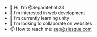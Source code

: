- 👋 Hi, I’m @Separatehhh23
- 👀 I’m interested in web development
- 🌱 I’m currently learning unity
- 💞️ I’m looking to collaborate on websites
- 📫 How to reach me: sep@siesque.com

<!---
Separatehhh23/Separatehhh23 is a ✨ special ✨ repository because its `README.md` (this file) appears on your GitHub profile.
You can click the Preview link to take a look at your changes.
--->
